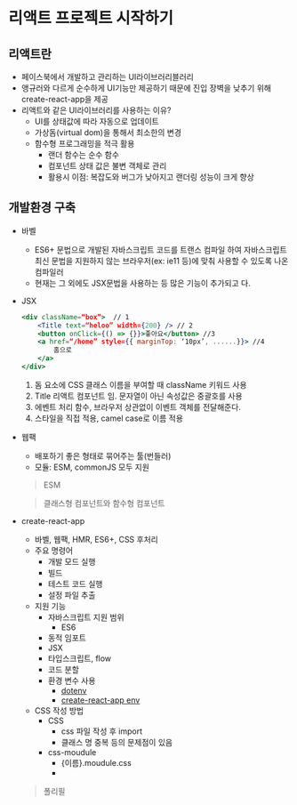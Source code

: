 


# 리액트 프로젝트 시작하기

## 리액트란

- 페이스북에서 개발하고 관리하는 UI라이브러리블러리
- 앵규러와 다르게 순수하게 UI기능만 제공하기 때문에 진입 장벽을 낮추기 위해 create-react-app을 제공
- 리액트와 같은 UI라이브러리를 사용하는 이유?
	- UI를 상태값에 따라 자동으로 업데이트
	- 가상돔(virtual dom)을 통해서 최소한의 변경
	- 함수형 프로그래밍을 적극 활용
		- 랜더 함수는 순수 함수
		- 컴포넌트 상태 값은 불변 객체로 관리
		- 활용시 이점: 복잡도와 버그가 낮아지고 랜더링 성능이 크게 향상

## 개발환경 구축
- 바벨
	- ES6+ 문법으로 개발된 자바스크립트 코드를 트랜스 컴파일 하여 자바스크립트 최신 문법을 지원하지 않는 브라우저(ex: ie11 등)에 맞춰 사용할 수 있도록 나온 컴파일러
	- 현재는 그 외에도 JSX문법을 사용하는 등 많은 기능이 추가되고 다.
- JSX
	```jsx
	<div className=“box”>  // 1
		<Title text=“heloo” width={200} /> // 2
		<button onClick={() => {}}>좋아요</button> //3
		<a href=“/home” style={{ marginTop: ‘10px’, ......}}> //4
			홈으로
		</a>
	</div>
	```
	1. 돔 요소에 CSS 클래스 이름을 부여할 때 className 키워드 사용
	2. Title 리액트 컴포넌트 임. 문자열이 아닌 속성값은 중괄호를 사용
	3. 에벤트 처리 함수, 브라우저 상관없이 이벤트 객체를 전달해준다.
	4. 스타일을 직접 적용, camel case로 이름 적용
- 웹팩
	- 배포하기 좋은 형태로 묶어주는 툴(번들러)
	- 모듈: ESM, commonJS 모두 지원
	> ESM
	
	> 클래스형 컴포넌트와 함수형 컴포넌트
	
- create-react-app
	- 바벨, 웹팩, HMR, ES6+, CSS 후처리
	- 주요 명령어
		- 개발 모드 실행
		- 빌드
		- 테스트 코드 실행
		- 설정 파일 추출
	- 지원 기능
		- 자바스크립트 지원 범위
			- ES6
		- 동적 임포트
		- JSX
		- 타입스크립트, flow
		- 코드 분할
		- 환경 변수 사용
			- [dotenv](https://github.com/motdotla/dotenv)
			- [create-react-app env](https://create-react-app.dev/docs/adding-custom-environment-variables/#docsNav)
	- CSS 작성 방법
		- CSS
			- css 파일 작성 후 import
			- 클래스 명 중복 등의 문제점이 있음
		- css-moudule
			- {이름}.moudule.css
			- 
	> 폴리필
		


<!--stackedit_data:
eyJoaXN0b3J5IjpbMjg1MzkzNzY2LDE1MTMxMzUxNTcsODY4NT
YwMDldfQ==
-->